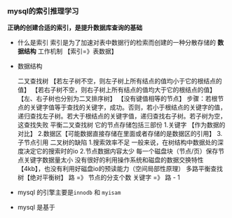 ### mysql的索引推理学习

**正确的创建合适的索引，是提升数据库查询的基础**

- 什么是索引
索引是为了加速对表中数据行的检索而创建的一种分散存储的 **数据结构**
工作机制 【索引=》表数据】

- 数据结构

     二叉查找树
    【若左子树不空，则左子树上所有结点的值均小于它的根结点的值】
    【若右子树不空，则右子树上所有结点的值均大于它的根结点的值】
    【左、右子树也分别为二叉排序树】
    【没有键值相等的节点】
    步骤：若根节点的关键字值等于查找的关键字，成功。否则，若小于根结点的关键字的值，递归查找左子树。若大于根结点的关键字值，递归查找右子树。若子树为空，这查找失败
   平衡二叉查找树
    它的节点存储包括三部份
        1.关键字 【作为数据的对比】
        2.数据区【可能数据直接存储在里面或者存储的是数据区的引用】
        3.子节点引用
    二叉树的缺陷
        1.搜索效率不足
        一般来说，在树结构中数据处的深度决定它的搜索时的io
        2.节点数据内容太少
        每一个磁盘块（节点/页）保存节点关键字数据量太小
        没有很好的利用操作系统和磁盘的数据交换特性【4kb】，也没有利用好磁盘io的预读能力（空间局部性原理）
   多路平衡查找树【绝对平衡树】
   路 =》 节点的分支个数
   关键字 =》 路 - 1


- mysql 的引擎主要是`innodb` 和 `myisam`

- mysql 是基于
